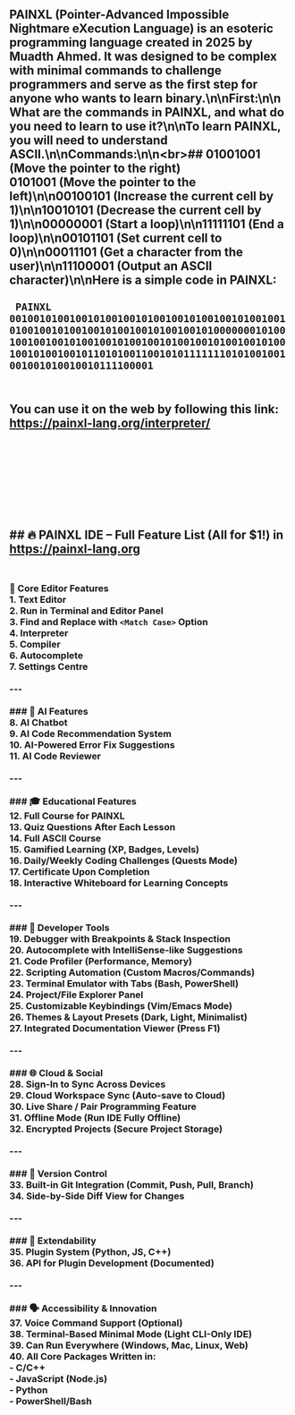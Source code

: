 ## PAINXL (Pointer-Advanced Impossible Nightmare eXecution Language) is an esoteric programming language created in 2025 by Muadth Ahmed. It was designed to be complex with minimal commands to challenge programmers and serve as the first step for anyone who wants to learn binary.\n\nFirst:\n\n  What are the commands in PAINXL, and what do you need to learn to use it?\n\nTo learn PAINXL, you will need to understand ASCII.\n\nCommands:\n\n\<br>## 01001001 (Move the pointer to the right)<br>0101001 (Move the pointer to the left)\n\n00100101 (Increase the current cell by 1)\n\n10010101 (Decrease the current cell by 1)\n\n00000001 (Start a loop)\n\n11111101 (End a loop)\n\n00101101 (Set current cell to 0)\n\n00011101 (Get a character from the user)\n\n11100001 (Output an ASCII character)\n\nHere is a simple code in PAINXL:<br><br>` PAINXL 0010010100100101001001010010010100100101001001010010010100100101001001010010010100000001010010010010010100100101001001010010010100100101001001010010010110101001100101011111110101001001001001010010010111100001`<br><br>
## You can use it on the web by following this link: https://painxl-lang.org/interpreter/  <br><br><br><br><br><br><br><br>## 🔥 PAINXL IDE – Full Feature List (All for $1!) in https://painxl-lang.org<br><br>
### 📝 Core Editor Features<br>1. **Text Editor**  <br>2. **Run in Terminal and Editor Panel**  <br>3. **Find and Replace with `<Match Case>` Option**  <br>4. **Interpreter**  <br>5. **Compiler**  <br>6. **Autocomplete**  <br>7. **Settings Centre**<br><br>---<br><br>### 🤖 AI Features<br>8. **AI Chatbot**  <br>9. **AI Code Recommendation System**  <br>10. **AI-Powered Error Fix Suggestions**  <br>11. **AI Code Reviewer**  <br><br>---<br><br>### 🎓 Educational Features<br>12. **Full Course for PAINXL**  <br>13. **Quiz Questions After Each Lesson**  <br>14. **Full ASCII Course**  <br>15. **Gamified Learning (XP, Badges, Levels)**  <br>16. **Daily/Weekly Coding Challenges (Quests Mode)**  <br>17. **Certificate Upon Completion**  <br>18. **Interactive Whiteboard for Learning Concepts**<br><br>---<br><br>### 🧠 Developer Tools<br>19. **Debugger with Breakpoints & Stack Inspection**  <br>20. **Autocomplete with IntelliSense-like Suggestions**  <br>21. **Code Profiler (Performance, Memory)**  <br>22. **Scripting Automation (Custom Macros/Commands)**  <br>23. **Terminal Emulator with Tabs (Bash, PowerShell)**  <br>24. **Project/File Explorer Panel**  <br>25. **Customizable Keybindings (Vim/Emacs Mode)**  <br>26. **Themes & Layout Presets (Dark, Light, Minimalist)**  <br>27. **Integrated Documentation Viewer (Press F1)**  <br><br>---<br><br>### 🌐 Cloud & Social<br>28. **Sign-In to Sync Across Devices**  <br>29. **Cloud Workspace Sync (Auto-save to Cloud)**  <br>30. **Live Share / Pair Programming Feature**  <br>31. **Offline Mode (Run IDE Fully Offline)**  <br>32. **Encrypted Projects (Secure Project Storage)**  <br><br>---<br><br>### 🔄 Version Control<br>33. **Built-in Git Integration (Commit, Push, Pull, Branch)**  <br>34. **Side-by-Side Diff View for Changes**<br><br>---<br><br>### 🧩 Extendability<br>35. **Plugin System (Python, JS, C++)**  <br>36. **API for Plugin Development (Documented)**  <br><br>---<br><br>### 🗣️ Accessibility & Innovation<br>37. **Voice Command Support (Optional)**  <br>38. **Terminal-Based Minimal Mode (Light CLI-Only IDE)**  <br>39. **Can Run Everywhere (Windows, Mac, Linux, Web)**  <br>40. **All Core Packages Written in:**  <br>    - C/C++  <br>    - JavaScript (Node.js)  <br>    - Python  <br>    - PowerShell/Bash  <br>
